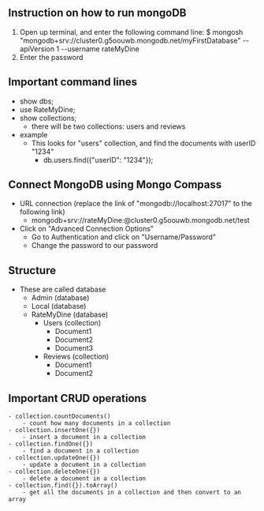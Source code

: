 ## Instruction on how to run mongoDB

1. Open up terminal, and enter the following command line: 
    $ mongosh "mongodb+srv://cluster0.g5oouwb.mongodb.net/myFirstDatabase" --apiVersion 1 --username rateMyDine
2. Enter the password

## Important command lines 
- show dbs;
- use RateMyDine;
- show collections;
    - there will be two collections: users and reviews
- example 
    - This looks for "users" collection, and find the documents with userID "1234"
        - db.users.find({"userID": "1234"}); 

## Connect MongoDB using Mongo Compass
- URL connection (replace the link of "mongodb://localhost:27017" to the following link)
    - mongodb+srv://rateMyDine:<password>@cluster0.g5oouwb.mongodb.net/test
- Click on "Advanced Connection Options"
    - Go to Authentication and click on "Username/Password"
    - Change the password to our password

## Structure 
- These are called database
    - Admin (database)
    - Local (database)
    - RateMyDine (database)
        - Users (collection)
            - Document1
            - Document2
            - Document3
        - Reviews (collection)
            - Document1
            - Document2


## Important CRUD operations
    - collection.countDocuments()
        - count how many documents in a collection
    - collection.insertOne({})
        - insert a document in a collection
    - collection.findOne({})
        - find a document in a collection
    - collection.updateOne({})
        - update a document in a collection
    - collection.deleteOne({})
        - delete a document in a collection
    - collection.find({}).toArray()
        - get all the documents in a collection and then convert to an array


